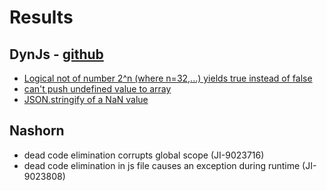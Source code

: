 # Results

## DynJs - [github](https://github.com/dynjs/dynjs)
* [Logical not of number 2^n (where n=32,...) yields true instead of false](https://github.com/dynjs/dynjs/issues/156)
* [can't push undefined value to array](https://github.com/dynjs/dynjs/issues/157) 
* [JSON.stringify of a NaN value](https://github.com/dynjs/dynjs/issues/158)

## Nashorn
* dead code elimination corrupts global scope (JI-9023716)
* dead code elimination in js file causes an exception during runtime (JI-9023808)

